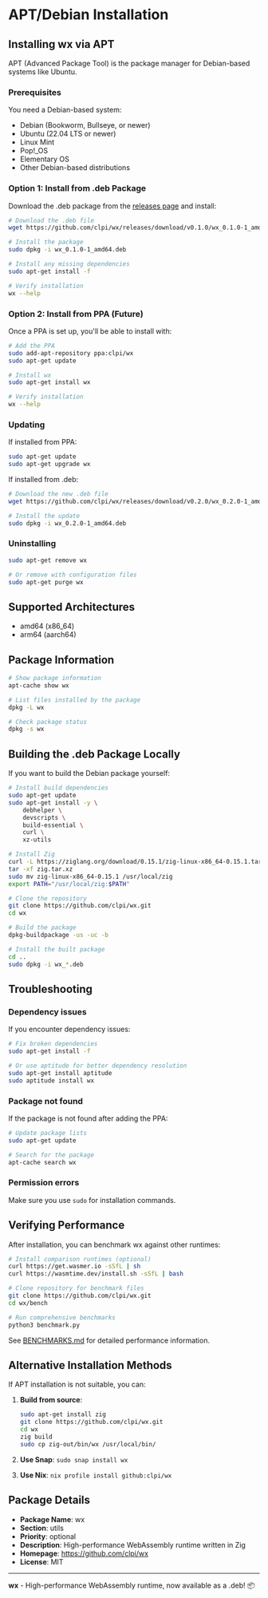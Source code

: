 # APT/Debian Installation

## Installing wx via APT

APT (Advanced Package Tool) is the package manager for Debian-based systems like Ubuntu.

### Prerequisites

You need a Debian-based system:
- Debian (Bookworm, Bullseye, or newer)
- Ubuntu (22.04 LTS or newer)
- Linux Mint
- Pop!_OS
- Elementary OS
- Other Debian-based distributions

### Option 1: Install from .deb Package

Download the .deb package from the [releases page](https://github.com/clpi/wx/releases) and install:

```bash
# Download the .deb file
wget https://github.com/clpi/wx/releases/download/v0.1.0/wx_0.1.0-1_amd64.deb

# Install the package
sudo dpkg -i wx_0.1.0-1_amd64.deb

# Install any missing dependencies
sudo apt-get install -f

# Verify installation
wx --help
```

### Option 2: Install from PPA (Future)

Once a PPA is set up, you'll be able to install with:

```bash
# Add the PPA
sudo add-apt-repository ppa:clpi/wx
sudo apt-get update

# Install wx
sudo apt-get install wx

# Verify installation
wx --help
```

### Updating

If installed from PPA:

```bash
sudo apt-get update
sudo apt-get upgrade wx
```

If installed from .deb:

```bash
# Download the new .deb file
wget https://github.com/clpi/wx/releases/download/v0.2.0/wx_0.2.0-1_amd64.deb

# Install the update
sudo dpkg -i wx_0.2.0-1_amd64.deb
```

### Uninstalling

```bash
sudo apt-get remove wx

# Or remove with configuration files
sudo apt-get purge wx
```

## Supported Architectures

- amd64 (x86_64)
- arm64 (aarch64)

## Package Information

```bash
# Show package information
apt-cache show wx

# List files installed by the package
dpkg -L wx

# Check package status
dpkg -s wx
```

## Building the .deb Package Locally

If you want to build the Debian package yourself:

```bash
# Install build dependencies
sudo apt-get update
sudo apt-get install -y \
    debhelper \
    devscripts \
    build-essential \
    curl \
    xz-utils

# Install Zig
curl -L https://ziglang.org/download/0.15.1/zig-linux-x86_64-0.15.1.tar.xz -o zig.tar.xz
tar -xf zig.tar.xz
sudo mv zig-linux-x86_64-0.15.1 /usr/local/zig
export PATH="/usr/local/zig:$PATH"

# Clone the repository
git clone https://github.com/clpi/wx.git
cd wx

# Build the package
dpkg-buildpackage -us -uc -b

# Install the built package
cd ..
sudo dpkg -i wx_*.deb
```

## Troubleshooting

### Dependency issues

If you encounter dependency issues:

```bash
# Fix broken dependencies
sudo apt-get install -f

# Or use aptitude for better dependency resolution
sudo apt-get install aptitude
sudo aptitude install wx
```

### Package not found

If the package is not found after adding the PPA:

```bash
# Update package lists
sudo apt-get update

# Search for the package
apt-cache search wx
```

### Permission errors

Make sure you use `sudo` for installation commands.

## Verifying Performance

After installation, you can benchmark wx against other runtimes:

```bash
# Install comparison runtimes (optional)
curl https://get.wasmer.io -sSfL | sh
curl https://wasmtime.dev/install.sh -sSfL | bash

# Clone repository for benchmark files
git clone https://github.com/clpi/wx.git
cd wx/bench

# Run comprehensive benchmarks
python3 benchmark.py
```

See [BENCHMARKS.md](BENCHMARKS.md) for detailed performance information.

## Alternative Installation Methods

If APT installation is not suitable, you can:

1. **Build from source**:
   ```bash
   sudo apt-get install zig
   git clone https://github.com/clpi/wx.git
   cd wx
   zig build
   sudo cp zig-out/bin/wx /usr/local/bin/
   ```

2. **Use Snap**: `sudo snap install wx`
3. **Use Nix**: `nix profile install github:clpi/wx`

## Package Details

- **Package Name**: wx
- **Section**: utils
- **Priority**: optional
- **Description**: High-performance WebAssembly runtime written in Zig
- **Homepage**: https://github.com/clpi/wx
- **License**: MIT

---

**wx** - High-performance WebAssembly runtime, now available as a .deb! 📦
